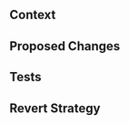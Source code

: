 ## Context
<!-- What is a brief description of the problem you're solving? Imagine looking back at this PR in a year, what would you want to see? -->

## Proposed Changes
<!-- Succintly describe your changes. This should be high level, don't worry about the specifics. -->

## Tests
<!-- What tests did you add to assert the expected behavior? If no tests, why? -->

## Revert Strategy
<!-- Is this change safe to revert? -->

<!-- If yes, you can simply say:-->
<!-- Change is safe to revert. -->

<!-- If no, outline the steps required to revert this change. -->
